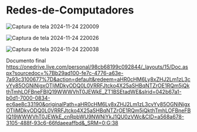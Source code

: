 # Redes-de-Computadores

![Captura de tela 2024-11-24 220009](https://github.com/user-attachments/assets/79a92a0c-1a26-4390-adca-8f48c2bf5ec7)

![Captura de tela 2024-11-24 220026](https://github.com/user-attachments/assets/b00da6f0-3c14-4ca4-a9e3-5c9cdd9cc60f)

![Captura de tela 2024-11-24 220038](https://github.com/user-attachments/assets/fb87a77b-44a9-4de0-8738-b1eeb17da0c1)

Documento final https://onedrive.live.com/personal/98cb68199c092844/_layouts/15/Doc.aspx?sourcedoc=%7Bb29ad100-fe7c-4776-a63e-7a93c3100677%7D&action=default&redeem=aHR0cHM6Ly8xZHJ2Lm1zL3cvYy85OGNiNjgxOTljMDkyODQ0L0VRRFJtcko4X25aSHBqNTZrOE1RQm5jQkthTmhLOFBneFBIQ19WWWVhT0JEWkE_ZT1BSEtadWE&slrid=042b67a1-b0d1-7000-0834-ec6ae8c33190&originalPath=aHR0cHM6Ly8xZHJ2Lm1zL3cvYy85OGNiNjgxOTljMDkyODQ0L0VRRFJtcko4X25aSHBqNTZrOE1RQm5jQkthTmhLOFBneFBIQ19WWWVhT0JEWkE_cnRpbWU9NWNiYkJ1QU0zVWc&CID=a568a678-3105-488f-93c6-66fdaeeaffbd&_SRM=0:G:38
